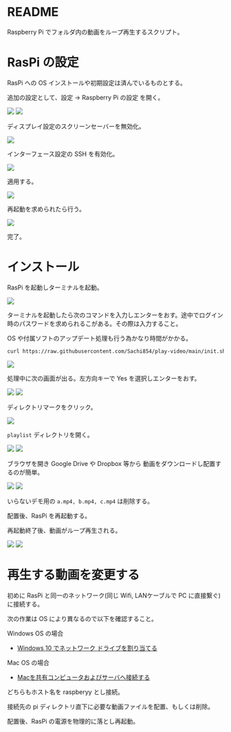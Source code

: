 # README

Raspberry Pi でフォルダ内の動画をループ再生するスクリプト。

# RasPi の設定

RasPi への OS インストールや初期設定は済んでいるものとする。

追加の設定として、設定 -> Raspberry Pi の設定 を開く。

![](./imgs/h.png)
![](./imgs/j.png)

ディスプレイ設定のスクリーンセーバーを無効化。

![](./imgs/k.png)

インターフェース設定の SSH を有効化。

![](./imgs/l.png)

適用する。

![](./imgs/m.png)

再起動を求められたら行う。

![](./imgs/n.png)

完了。

# インストール

RasPi を起動しターミナルを起動。

![](./imgs/a.png)

ターミナルを起動したら次のコマンドを入力しエンターをおす。途中でログイン時のパスワードを求められるこがある。その際は入力すること。

OS や付属ソフトのアップデート処理も行う為かなり時間がかかる。

```bash
curl https://raw.githubusercontent.com/Sachi854/play-video/main/init.sh | bash
```

![](./imgs/b.png)

処理中に次の画面が出る。左方向キーで Yes を選択しエンターをおす。

![](./imgs/o.png)
![](./imgs/p.png)

ディレクトリマークをクリック。

![](./imgs/c.png)

``playlist`` ディレクトリを開く。

![](./imgs/d.png)
![](./imgs/e.png)

ブラウザを開き Google Drive や Dropbox 等から
動画をダウンロードし配置するのが簡単。

![](./imgs/g.png)
![](./imgs/i.png)

いらないデモ用の ``a.mp4, b.mp4, c.mp4`` は削除する。

配置後、RasPi を再起動する。

再起動終了後、動画がループ再生される。

![](./imgs/q.png)
![](./imgs/r.png)


# 再生する動画を変更する

初めに RasPi と同一のネットワーク(同じ Wifi, LANケーブルで PC に直接繋ぐ)に接続する。

次の作業は OS により異なるので以下を確認すること。

Windows OS の場合

- [Windows 10 でネットワーク ドライブを割り当てる](https://support.microsoft.com/ja-jp/windows/windows-10-%E3%81%A7%E3%83%8D%E3%83%83%E3%83%88%E3%83%AF%E3%83%BC%E3%82%AF-%E3%83%89%E3%83%A9%E3%82%A4%E3%83%96%E3%82%92%E5%89%B2%E3%82%8A%E5%BD%93%E3%81%A6%E3%82%8B-29ce55d1-34e3-a7e2-4801-131475f9557d)

Mac OS の場合

- [Macを共有コンピュータおよびサーバへ接続する](https://support.apple.com/ja-jp/guide/mac-help/mchlp1140/mac)

どちらもホスト名を raspberyy とし接続。

接続先の pi ディレクトリ直下に必要な動画ファイルを配置、もしくは削除。

配置後、RasPi の電源を物理的に落とし再起動。
